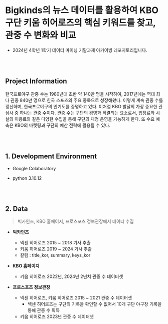 # Bigkinds의 뉴스 데이터를 활용하여 KBO 구단 키움 히어로즈의 핵심 키워드를 찾고, 관중 수 변화와 비교
- 2024년 4학년 1학기 데이터 마이닝 기말과제 아카이빙 레포지토리입니다. 

<br/><br/>

## Project Information

 한국프로야구 관중 수는 1980년대 초반 약 140만 명을 시작하여, 2017년에는 역대 최다 관중 840만 명으로 한국 스포츠의 주요 종목으로 성장해왔다. 이렇게 계속 관중 수를 갱신하며, 한국프로야구의 인기도를 증명하고 있다. 이처럼 KBO 발달의 가장 중요한 관심사 중 하나는 관중 수이다. 관중 수는 구단의 경영과 직결되는 요소로서, 입장료와 시설의 이용료와 같은 다양한 수입을 통해 구단의 재정 운영을 가능하게 한다. 또 수요 예측은 KBO의 마켓팅과 구단의 예산 전략에 활용될 수 있다.

<br/><br/>
## 1. Development Environment
- Google Colaboratory
- python 3.10.12

  <br/><br/>
## 2. Data
> 빅카인즈, KBO 홈페이지, 프로스포츠 정보관장에서 데이터 수집
  - **빅카인즈**
    - 넥센 히어로즈 2015 ~ 2018 기사 추출
    - 키움 히어로즈 2019 ~ 2024 기사 추출
    - 칼럼 : title_kor, summary, keys_kor
      
  - **KBO 홈페이지**
    - 키움 히어로즈 2022년, 2024년 2년치 관중 수 데이터셋

  - **프로스포츠 정보관장**
    - 넥센 히어로즈, 키움 히어로즈 2015 ~ 2021 관중 수 데이터셋
       - 넥센 히어로즈는 구단의 기록을 확인할 수 없어서 10개 구단 야구장 기록을 통해 관중 수 획득 
    - 키움 히어로즈 2023년 관중 수 데이터셋
